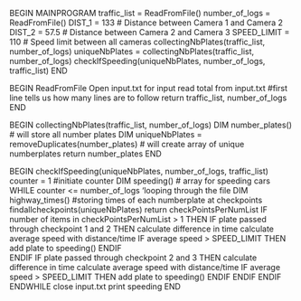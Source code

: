 <!DOCTYPE Pseudocode>

BEGIN MAINPROGRAM
  traffic_list = ReadFromFile()
  number_of_logs = ReadFromFile()
  DIST_1 = 133 # Distance between Camera 1 and Camera 2
  DIST_2 = 57.5 # Distance between Camera 2 and Camera 3
  SPEED_LIMIT = 110 # Speed limit between all cameras
  collectingNbPlates(traffic_list, number_of_logs)
  uniqueNbPlates = collectingNbPlates(traffic_list, number_of_logs)
  checkIfSpeeding(uniqueNbPlates, number_of_logs, traffic_list)
END

BEGIN ReadFromFile
  Open input.txt for input
  read total from input.txt #first line tells us how many lines are to follow
  return traffic_list, number_of_logs
END

BEGIN collectingNbPlates(traffic_list, number_of_logs)
  DIM number_plates() # will store all number plates
  DIM uniqueNbPlates = removeDuplicates(number_plates) # will create array of unique numberplates
  return number_plates
END

BEGIN checkIfSpeeding(uniqueNbPlates, number_of_logs, traffic_list)
  counter = 1 #initiate counter
  DIM speeding() # array for speeding cars
  WHILE counter <= number_of_logs ‘looping through the file
    DIM highway_times() #storing times of each numberplate at checkpoints 
    findallcheckpoints(uniqueNbPlates)
    	return checkPointsPerNumList
    IF number of items in checkPointsPerNumList > 1 THEN
   	 IF plate passed through checkpoint 1 and 2 THEN
     		 calculate difference in time
     		 calculate average speed with distance/time
      		 IF average speed > SPEED_LIMIT THEN 
          		add plate to speeding()
     		 ENDIF  
   	 ENDIF
	 IF plate passed through checkpoint 2 and 3 THEN
     		 calculate difference in time
     		 calculate average speed with distance/time
      		 IF average speed > SPEED_LIMIT THEN
       			 add plate to speeding()
    		 ENDIF
   	 ENDIF
    ENDIF
  ENDWHILE
  close input.txt
  print speeding
END
